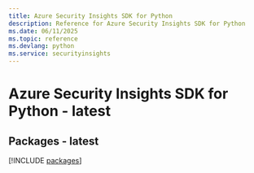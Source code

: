 ```yaml
---
title: Azure Security Insights SDK for Python
description: Reference for Azure Security Insights SDK for Python
ms.date: 06/11/2025
ms.topic: reference
ms.devlang: python
ms.service: securityinsights
---
```

# Azure Security Insights SDK for Python - latest
## Packages - latest
[!INCLUDE [packages](security-insights-index.md)]